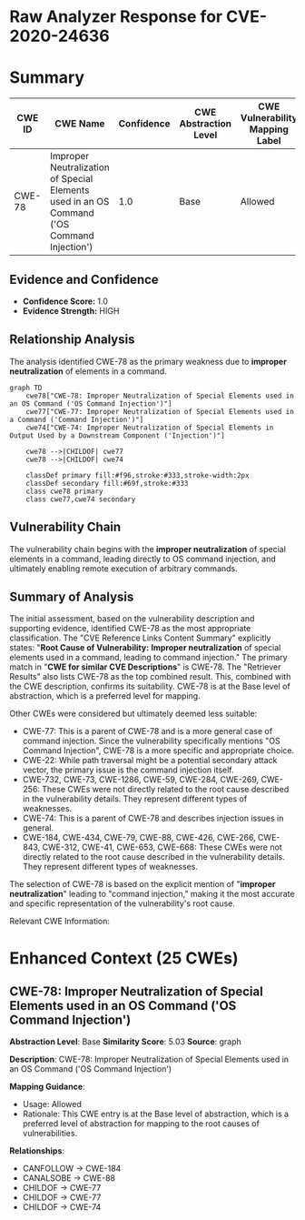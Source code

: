# Raw Analyzer Response for CVE-2020-24636

# Summary
| CWE ID | CWE Name | Confidence | CWE Abstraction Level | CWE Vulnerability Mapping Label | CWE-Vulnerability Mapping Notes |
|---|---|---|---|---|---|
| CWE-78 | Improper Neutralization of Special Elements used in an OS Command ('OS Command Injection') | 1.0 | Base | Allowed | Primary CWE. The vulnerability involves **improper neutralization** leading to command injection.|

## Evidence and Confidence

*   **Confidence Score:** 1.0
*   **Evidence Strength:** HIGH

## Relationship Analysis
The analysis identified CWE-78 as the primary weakness due to **improper neutralization** of elements in a command.

```mermaid
graph TD
    cwe78["CWE-78: Improper Neutralization of Special Elements used in an OS Command ('OS Command Injection')"]
    cwe77["CWE-77: Improper Neutralization of Special Elements used in a Command ('Command Injection')"]
    cwe74["CWE-74: Improper Neutralization of Special Elements in Output Used by a Downstream Component ('Injection')"]

    cwe78 -->|CHILDOF| cwe77
    cwe78 -->|CHILDOF| cwe74

    classDef primary fill:#f96,stroke:#333,stroke-width:2px
    classDef secondary fill:#69f,stroke:#333
    class cwe78 primary
    class cwe77,cwe74 secondary
```

## Vulnerability Chain
The vulnerability chain begins with the **improper neutralization** of special elements in a command, leading directly to OS command injection, and ultimately enabling remote execution of arbitrary commands.

## Summary of Analysis
The initial assessment, based on the vulnerability description and supporting evidence, identified CWE-78 as the most appropriate classification. The "CVE Reference Links Content Summary" explicitly states: "**Root Cause of Vulnerability:** **Improper neutralization** of special elements used in a command, leading to command injection." The primary match in "**CWE for similar CVE Descriptions**" is CWE-78. The "Retriever Results" also lists CWE-78 as the top combined result. This, combined with the CWE description, confirms its suitability. CWE-78 is at the Base level of abstraction, which is a preferred level for mapping.

Other CWEs were considered but ultimately deemed less suitable:

*   CWE-77: This is a parent of CWE-78 and is a more general case of command injection. Since the vulnerability specifically mentions "OS Command Injection", CWE-78 is a more specific and appropriate choice.
*   CWE-22: While path traversal might be a potential secondary attack vector, the primary issue is the command injection itself.
*   CWE-732, CWE-73, CWE-1286, CWE-59, CWE-284, CWE-269, CWE-256: These CWEs were not directly related to the root cause described in the vulnerability details. They represent different types of weaknesses.
*   CWE-74: This is a parent of CWE-78 and describes injection issues in general.
*   CWE-184, CWE-434, CWE-79, CWE-88, CWE-426, CWE-266, CWE-843, CWE-312, CWE-41, CWE-653, CWE-668: These CWEs were not directly related to the root cause described in the vulnerability details. They represent different types of weaknesses.

The selection of CWE-78 is based on the explicit mention of "**improper neutralization**" leading to "command injection," making it the most accurate and specific representation of the vulnerability's root cause.

Relevant CWE Information:

# Enhanced Context (25 CWEs)

## CWE-78: Improper Neutralization of Special Elements used in an OS Command ('OS Command Injection')
**Abstraction Level**: Base
**Similarity Score**: 5.03
**Source**: graph

**Description**:
CWE-78: Improper Neutralization of Special Elements used in an OS Command ('OS Command Injection')

**Mapping Guidance**:
- Usage: Allowed
- Rationale: This CWE entry is at the Base level of abstraction, which is a preferred level of abstraction for mapping to the root causes of vulnerabilities.

**Relationships**:
- CANFOLLOW -> CWE-184
- CANALSOBE -> CWE-88
- CHILDOF -> CWE-77
- CHILDOF -> CWE-77
- CHILDOF -> CWE-74